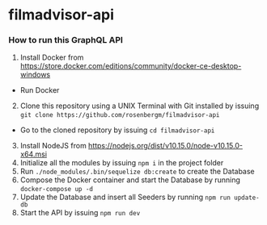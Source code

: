# filmadvisor-api

### How to run this GraphQL API

1. Install Docker from https://store.docker.com/editions/community/docker-ce-desktop-windows

- Run Docker

2. Clone this repository using a UNIX Terminal with Git installed by issuing `git clone https://github.com/rosenbergm/filmadvisor-api`

- Go to the cloned repository by issuing `cd filmadvisor-api`

3. Install NodeJS from https://nodejs.org/dist/v10.15.0/node-v10.15.0-x64.msi
4. Initialize all the modules by issuing `npm i` in the project folder
5. Run `./node_modules/.bin/sequelize db:create` to create the Database
6. Compose the Docker container and start the Database by running `docker-compose up -d`
7. Update the Database and insert all Seeders by running `npm run update-db`
8. Start the API by issuing `npm run dev`
